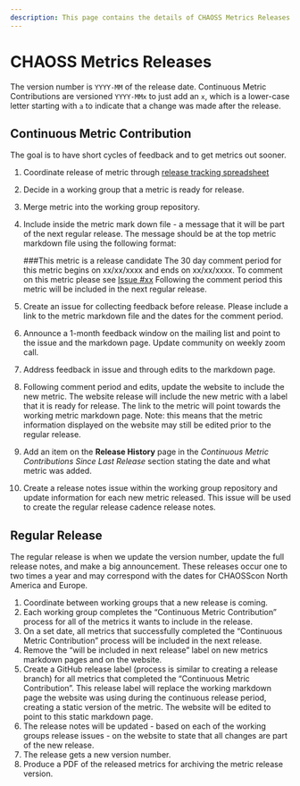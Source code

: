 ```yaml
---
description: This page contains the details of CHAOSS Metrics Releases.
---
```


# CHAOSS Metrics Releases

The version number is `YYYY-MM` of the release date. Continuous Metric Contributions are versioned `YYYY-MMx` to just add an `x`, which is a lower-case letter starting with `a` to indicate that a change was made after the release.

## Continuous Metric Contribution

The goal is to have short cycles of feedback and to get metrics out sooner.

1. Coordinate release of metric through [release tracking spreadsheet](https://docs.google.com/spreadsheets/d/1tAGzUiZ9jdORKCnoDQJkOU8tQsZDCZVjcWqXYOSAFmE/edit#gid=0)
2. Decide in a working group that a metric is ready for release.
3. Merge metric into the working group repository.
4. Include inside the metric mark down file - a message that it will be part of the next regular release. The message should be at the top metric markdown file using the following format:

   \#\#\#This metric is a release candidate The 30 day comment period for this metric begins on xx/xx/xxxx and ends on xx/xx/xxxx. To comment on this metric please see [Issue \#xx](https://github.com/chaoss/governance/blob/master/community-handbook/xxxxxxxxxxxxxxx) Following the comment period this metric will be included in the next regular release.

5. Create an issue for collecting feedback before release. Please include a link to the metric markdown file and the dates for the comment period.
6. Announce a 1-month feedback window on the mailing list and point to the issue and the markdown page. Update community on weekly zoom call.
7. Address feedback in issue and through edits to the markdown page.
8. Following comment period and edits, update the website to include the new metric. The website release will include the new metric with a label that it is ready for release. The link to the metric will point towards the working metric markdown page. Note: this means that the metric information displayed on the website may still be edited prior to the regular release.
9. Add an item on the **Release History** page in the _Continuous Metric Contributions Since Last Release_ section stating the date and what metric was added.
10. Create a release notes issue within the working group repository and update information for each new metric released. This issue will be used to create the regular release cadence release notes.

## Regular Release

The regular release is when we update the version number, update the full release notes, and make a big announcement. These releases occur one to two times a year and may correspond with the dates for CHAOSScon North America and Europe.

1. Coordinate between working groups that a new release is coming.
2. Each working group completes the “Continuous Metric Contribution” process for all of the metrics it wants to include in the release.
3. On a set date, all metrics that successfully completed the “Continuous Metric Contribution” process will be included in the next release.
4. Remove the “will be included in next release” label on new metrics markdown pages and on the website.
5. Create a GitHub release label \(process is similar to creating a release branch\) for all metrics that completed the “Continuous Metric Contribution”. This release label will replace the working markdown page the website was using during the continuous release period, creating a static version of the metric. The website will be edited to point to this static markdown page.
6. The release notes will be updated - based on each of the working groups release issues - on the website to state that all changes are part of the new release.
7. The release gets a new version number.
8. Produce a PDF of the released metrics for archiving the metric release version.

